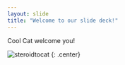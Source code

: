 ```yaml
---
layout: slide
title: "Welcome to our slide deck!"
---
```


Cool Cat welcome you!

![steroidtocat](https://octodex.github.com/images/steroidtocat.png)
{: .center}
